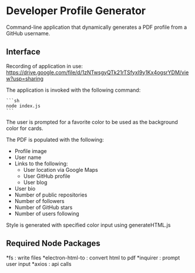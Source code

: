 # Developer Profile Generator

Command-line application that dynamically generates a PDF profile from a GitHub username. 

## Interface

Recording of application in use: https://drive.google.com/file/d/1zNTwsgyQTk21rTSfyxI9y1Kx4ogsrYDM/view?usp=sharing

The application is invoked with the following command:

    ```sh
    node index.js
    ```

The user is prompted for a favorite color to be used as the background color for cards.

The PDF is populated with the following:

* Profile image
* User name
* Links to the following:
  * User location via Google Maps
  * User GitHub profile
  * User blog
* User bio
* Number of public repositories
* Number of followers
* Number of GitHub stars
* Number of users following

Style is generated with specified color input using generateHTML.js

## Required Node Packages

*fs : write files
*electron-html-to : convert html to pdf
*inquirer : prompt user input
*axios : api calls

